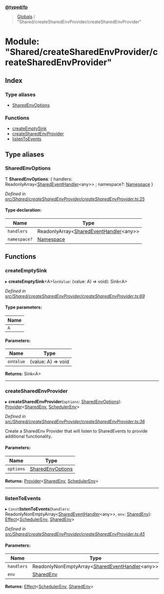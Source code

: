 **[@typed/fp](../README.md)**

> [Globals](../globals.md) / "Shared/createSharedEnvProvider/createSharedEnvProvider"

# Module: "Shared/createSharedEnvProvider/createSharedEnvProvider"

## Index

### Type aliases

* [SharedEnvOptions](_shared_createsharedenvprovider_createsharedenvprovider_.md#sharedenvoptions)

### Functions

* [createEmptySink](_shared_createsharedenvprovider_createsharedenvprovider_.md#createemptysink)
* [createSharedEnvProvider](_shared_createsharedenvprovider_createsharedenvprovider_.md#createsharedenvprovider)
* [listenToEvents](_shared_createsharedenvprovider_createsharedenvprovider_.md#listentoevents)

## Type aliases

### SharedEnvOptions

Ƭ  **SharedEnvOptions**: { handlers: ReadonlyArray\<[SharedEventHandler](_shared_createsharedenvprovider_sharedeventhandler_.md#sharedeventhandler)\<any>> ; namespace?: [Namespace](_shared_core_model_namespace_.namespace.md)  }

*Defined in [src/Shared/createSharedEnvProvider/createSharedEnvProvider.ts:25](https://github.com/TylorS/typed-fp/blob/f27ba3e/src/Shared/createSharedEnvProvider/createSharedEnvProvider.ts#L25)*

#### Type declaration:

Name | Type |
------ | ------ |
`handlers` | ReadonlyArray\<[SharedEventHandler](_shared_createsharedenvprovider_sharedeventhandler_.md#sharedeventhandler)\<any>> |
`namespace?` | [Namespace](_shared_core_model_namespace_.namespace.md) |

## Functions

### createEmptySink

▸ **createEmptySink**\<A>(`onValue`: (value: A) => void): Sink\<A>

*Defined in [src/Shared/createSharedEnvProvider/createSharedEnvProvider.ts:69](https://github.com/TylorS/typed-fp/blob/f27ba3e/src/Shared/createSharedEnvProvider/createSharedEnvProvider.ts#L69)*

#### Type parameters:

Name |
------ |
`A` |

#### Parameters:

Name | Type |
------ | ------ |
`onValue` | (value: A) => void |

**Returns:** Sink\<A>

___

### createSharedEnvProvider

▸ **createSharedEnvProvider**(`options`: [SharedEnvOptions](_shared_createsharedenvprovider_createsharedenvprovider_.md#sharedenvoptions)): [Provider](_effect_provide_.md#provider)\<[SharedEnv](../interfaces/_shared_core_services_sharedenv_.sharedenv.md), [SchedulerEnv](../interfaces/_scheduler_schedulerenv_.schedulerenv.md)>

*Defined in [src/Shared/createSharedEnvProvider/createSharedEnvProvider.ts:36](https://github.com/TylorS/typed-fp/blob/f27ba3e/src/Shared/createSharedEnvProvider/createSharedEnvProvider.ts#L36)*

Create a SharedEnv Provider that will listen to SharedEvents to provide additional
functionality.

#### Parameters:

Name | Type |
------ | ------ |
`options` | [SharedEnvOptions](_shared_createsharedenvprovider_createsharedenvprovider_.md#sharedenvoptions) |

**Returns:** [Provider](_effect_provide_.md#provider)\<[SharedEnv](../interfaces/_shared_core_services_sharedenv_.sharedenv.md), [SchedulerEnv](../interfaces/_scheduler_schedulerenv_.schedulerenv.md)>

___

### listenToEvents

▸ `Const`**listenToEvents**(`handlers`: ReadonlyNonEmptyArray\<[SharedEventHandler](_shared_createsharedenvprovider_sharedeventhandler_.md#sharedeventhandler)\<any>>, `env`: [SharedEnv](../interfaces/_shared_core_services_sharedenv_.sharedenv.md)): [Effect](_effect_effect_.effect.md)\<[SchedulerEnv](../interfaces/_scheduler_schedulerenv_.schedulerenv.md), [SharedEnv](../interfaces/_shared_core_services_sharedenv_.sharedenv.md)>

*Defined in [src/Shared/createSharedEnvProvider/createSharedEnvProvider.ts:45](https://github.com/TylorS/typed-fp/blob/f27ba3e/src/Shared/createSharedEnvProvider/createSharedEnvProvider.ts#L45)*

#### Parameters:

Name | Type |
------ | ------ |
`handlers` | ReadonlyNonEmptyArray\<[SharedEventHandler](_shared_createsharedenvprovider_sharedeventhandler_.md#sharedeventhandler)\<any>> |
`env` | [SharedEnv](../interfaces/_shared_core_services_sharedenv_.sharedenv.md) |

**Returns:** [Effect](_effect_effect_.effect.md)\<[SchedulerEnv](../interfaces/_scheduler_schedulerenv_.schedulerenv.md), [SharedEnv](../interfaces/_shared_core_services_sharedenv_.sharedenv.md)>
